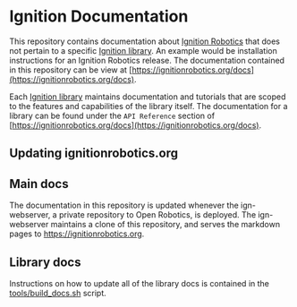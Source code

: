 # Ignition Documentation

This repository contains documentation about [Ignition
Robotics](https://ignitionrobotics.org) that does not pertain to a specific
[Ignition library](https://ignitionrobotics.org/libs). An example would be
installation instructions for an Ignition Robotics release. The documentation
contained in this repository can be view at
[https://ignitionrobotics.org/docs](https://ignitionrobotics.org/docs).

Each [Ignition library](https://ignitionrobotics.org/libs) maintains
documentation and tutorials that are scoped to the features and
capabilities of the library itself. The documentation for a library can be
found under the `API Reference` section of [https://ignitionrobotics.org/docs](https://ignitionrobotics.org/docs).

## Updating ignitionrobotics.org

## Main docs

The documentation in this repository is updated whenever the ign-webserver,
a private repository to Open Robotics, is deployed. The ign-webserver maintains a clone of this repository, and
serves the markdown pages to https://ignitionrobotics.org.

## Library docs

Instructions on how to update all of the library docs is contained in the
[tools/build_docs.sh](https://bitbucket.org/ignitionrobotics/docs/src/default/tools/build_docs.sh) script.
